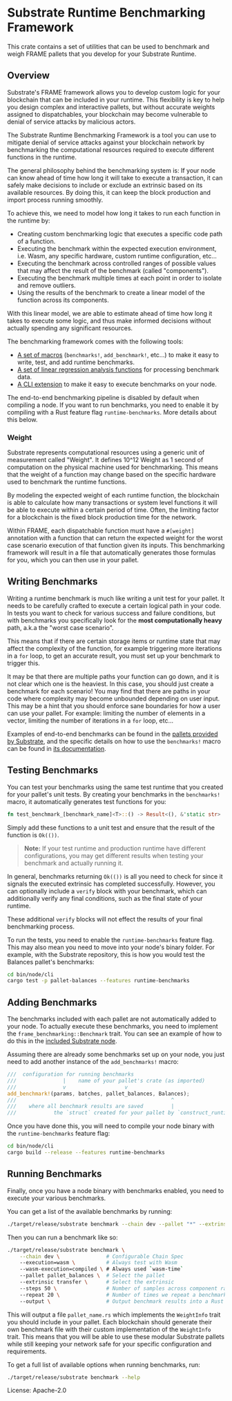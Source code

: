 # Substrate Runtime Benchmarking Framework

This crate contains a set of utilities that can be used to benchmark and weigh FRAME pallets that
you develop for your Substrate Runtime.

## Overview

Substrate's FRAME framework allows you to develop custom logic for your blockchain that can be
included in your runtime. This flexibility is key to help you design complex and interactive
pallets, but without accurate weights assigned to dispatchables, your blockchain may become vulnerable to denial of service attacks by malicious actors.

The Substrate Runtime Benchmarking Framework is a tool you can use to mitigate denial of service
attacks against your blockchain network by benchmarking the computational resources required to
execute different functions in the runtime.

The general philosophy behind the benchmarking system is: If your node can know
ahead of time how long it will take to execute a transaction, it can safely make decisions to
include or exclude an extrinsic based on its available resources. By doing this, it can keep the
block production and import process running smoothly.

To achieve this, we need to model how long it takes to run each function in the runtime by:

* Creating custom benchmarking logic that executes a specific code path of a function.
* Executing the benchmark within the expected execution environment, i.e. Wasm, any specific
  hardware, custom runtime configuration, etc...
* Executing the benchmark across controlled ranges of possible values that may affect the result of
  the benchmark (called "components").
* Executing the benchmark multiple times at each point in order to isolate and remove outliers.
* Using the results of the benchmark to create a linear model of the function across its components.

With this linear model, we are able to estimate ahead of time how long it takes to execute some
logic, and thus make informed decisions without actually spending any significant resources.

The benchmarking framework comes with the following tools:

* [A set of macros](./src/lib.rs) (`benchmarks!`, `add_benchmark!`, etc...) to make it easy to
  write, test, and add runtime benchmarks.
* [A set of linear regression analysis functions](./src/analysis.rs) for processing benchmark data.
* [A CLI extension](../../utils/benchmarking-cli/) to make it easy to execute benchmarks on your
  node.

The end-to-end benchmarking pipeline is disabled by default when compiling a node. If you want to
run benchmarks, you need to enable it by compiling with a Rust feature flag `runtime-benchmarks`.
More details about this below.

### Weight

Substrate represents computational resources using a generic unit of measurement called "Weight". It
defines 10^12 Weight as 1 second of computation on the physical machine used for benchmarking. This
means that the weight of a function may change based on the specific hardware used to benchmark the
runtime functions.

By modeling the expected weight of each runtime function, the blockchain is able to calculate how
many transactions or system level functions it will be able to execute within a certain period of
time. Often, the limiting factor for a blockchain is the fixed block production time for the
network.

Within FRAME, each dispatchable function must have a `#[weight]` annotation with a function that can
return the expected weight for the worst case scenario execution of that function given its inputs.
This benchmarking framework will result in a file that automatically generates those formulas for
you, which you can then use in your pallet.

## Writing Benchmarks

Writing a runtime benchmark is much like writing a unit test for your pallet. It needs to be
carefully crafted to execute a certain logical path in your code. In tests you want to check for
various success and failure conditions, but with benchmarks you specifically look for the
**most computationally heavy** path, a.k.a the "worst case scenario".

This means that if there are certain storage items or runtime state that may affect the complexity
of the function, for example triggering more iterations in a `for` loop, to get an accurate result,
you must set up your benchmark to trigger this.

It may be that there are multiple paths your function can go down, and it is not clear which one is
the heaviest. In this case, you should just create a benchmark for each scenario! You may find that
there are paths in your code where complexity may become unbounded depending on user input. This may
be a hint that you should enforce sane boundaries for how a user can use your pallet. For
example: limiting the number of elements in a vector, limiting the number of iterations in a `for`
loop, etc...

Examples of end-to-end benchmarks can be found in the [pallets provided by Substrate](../), and the
specific details on how to use the `benchmarks!` macro can be found in [its
documentation](./src/lib.rs).

## Testing Benchmarks

You can test your benchmarks using the same test runtime that you created for your pallet's unit
tests. By creating your benchmarks in the `benchmarks!` macro, it automatically generates test
functions for you:

```rust
fn test_benchmark_[benchmark_name]<T>::() -> Result<(), &'static str>
```

Simply add these functions to a unit test and ensure that the result of the function is `Ok(())`.

> **Note:** If your test runtime and production runtime have different configurations, you may get
different results when testing your benchmark and actually running it.

In general, benchmarks returning `Ok(())` is all you need to check for since it signals the executed
extrinsic has completed successfully. However, you can optionally include a `verify` block with your
benchmark, which can additionally verify any final conditions, such as the final state of your
runtime.

These additional `verify` blocks will not effect the results of your final benchmarking process.

To run the tests, you need to enable the `runtime-benchmarks` feature flag. This may also
mean you need to move into your node's binary folder. For example, with the Substrate repository,
this is how you would test the Balances pallet's benchmarks:

```bash
cd bin/node/cli
cargo test -p pallet-balances --features runtime-benchmarks
```

## Adding Benchmarks

The benchmarks included with each pallet are not automatically added to your node. To actually
execute these benchmarks, you need to implement the `frame_benchmarking::Benchmark` trait. You can
see an example of how to do this in the [included Substrate
node](../../bin/node/runtime/src/lib.rs).

Assuming there are already some benchmarks set up on your node, you just need to add another
instance of the `add_benchmarks!` macro:

```rust
///  configuration for running benchmarks
///               |    name of your pallet's crate (as imported)
///               v                   v
add_benchmark!(params, batches, pallet_balances, Balances);
///                       ^                          ^
///    where all benchmark results are saved         |
///            the `struct` created for your pallet by `construct_runtime!`
```

Once you have done this, you will need to compile your node binary with the `runtime-benchmarks`
feature flag:

```bash
cd bin/node/cli
cargo build --release --features runtime-benchmarks
```

## Running Benchmarks

Finally, once you have a node binary with benchmarks enabled, you need to execute your various
benchmarks.

You can get a list of the available benchmarks by running:

```bash
./target/release/substrate benchmark --chain dev --pallet "*" --extrinsic "*" --repeat 0
```

Then you can run a benchmark like so:

```bash
./target/release/substrate benchmark \
    --chain dev \               # Configurable Chain Spec
    --execution=wasm \          # Always test with Wasm
    --wasm-execution=compiled \ # Always used `wasm-time`
    --pallet pallet_balances \  # Select the pallet
    --extrinsic transfer \      # Select the extrinsic
    --steps 50 \                # Number of samples across component ranges
    --repeat 20 \               # Number of times we repeat a benchmark
    --output \                  # Output benchmark results into a Rust file
```

This will output a file `pallet_name.rs` which implements the `WeightInfo` trait you should include
in your pallet. Each blockchain should generate their own benchmark file with their custom
implementation of the `WeightInfo` trait. This means that you will be able to use these modular
Substrate pallets while still keeping your network safe for your specific configuration and
requirements.

To get a full list of available options when running benchmarks, run:

```bash
./target/release/substrate benchmark --help
```

License: Apache-2.0
